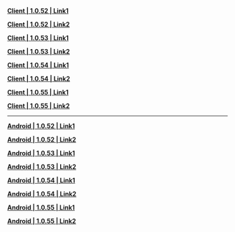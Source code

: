 **[Client | 1.0.52 | Link1](https://autopatchcn.bhsr.com/client/beta/20230428142942_xirHZaDj0YPNgQm9/StarRail_1.0.52.zip)**

**[Client | 1.0.52 | Link2](https://bhrpg-prod.oss-accelerate.aliyuncs.com/client/beta/20230428142942_xirHZaDj0YPNgQm9/StarRail_1.0.52.zip)**

**[Client | 1.0.53 | Link1](https://autopatchcn.bhsr.com/client/beta/20230506182901_hAEd7ckmZfNWxlZn/StarRail_1.0.53.zip)**

**[Client | 1.0.53 | Link2](https://bhrpg-prod.oss-accelerate.aliyuncs.com/client/beta/20230506182901_hAEd7ckmZfNWxlZn/StarRail_1.0.53.zip)**

**[Client | 1.0.54 | Link1](https://autopatchcn.bhsr.com/client/beta/20230512143408_Y6OQv3W4OgMfnkqS/StarRail_1.0.54.zip)**

**[Client | 1.0.54 | Link2](https://bhrpg-prod.oss-accelerate.aliyuncs.com/client/beta/20230512143408_Y6OQv3W4OgMfnkqS/StarRail_1.0.54.zip)**

**[Client | 1.0.55 | Link1](https://autopatchcn.bhsr.com/client/beta/20230518102338_D4VqylBDEaet5xlD/StarRail_1.0.55.zip)**

**[Client | 1.0.55 | Link2](https://bhrpg-prod.oss-accelerate.aliyuncs.com/client/beta/20230518102338_D4VqylBDEaet5xlD/StarRail_1.0.55.zip)**

---

**[Android | 1.0.52 | Link1](https://autopatchcn.bhsr.com/client/beta/20230428142942_xirHZaDj0YPNgQm9/StarRail_1.0.52.apk)**

**[Android | 1.0.52 | Link2](https://bhrpg-prod.oss-accelerate.aliyuncs.com/client/beta/20230428142942_xirHZaDj0YPNgQm9/StarRail_1.0.52.apk)**

**[Android | 1.0.53 | Link1](https://autopatchcn.bhsr.com/client/beta/20230506182901_hAEd7ckmZfNWxlZn/StarRail_1.0.53.apk)**

**[Android | 1.0.53 | Link2](https://bhrpg-prod.oss-accelerate.aliyuncs.com/client/beta/20230506182901_hAEd7ckmZfNWxlZn/StarRail_1.0.53.apk)**

**[Android | 1.0.54 | Link1](https://autopatchcn.bhsr.com/client/beta/20230512143408_Y6OQv3W4OgMfnkqS/StarRail_1.0.54.apk)**

**[Android | 1.0.54 | Link2](https://bhrpg-prod.oss-accelerate.aliyuncs.com/client/beta/20230512143408_Y6OQv3W4OgMfnkqS/StarRail_1.0.54.apk)**

**[Android | 1.0.55 | Link1](https://autopatchcn.bhsr.com/client/beta/20230518102338_D4VqylBDEaet5xlD/StarRail_1.0.55.apk)**

**[Android | 1.0.55 | Link2](https://bhrpg-prod.oss-accelerate.aliyuncs.com/client/beta/20230518102338_D4VqylBDEaet5xlD/StarRail_1.0.55.apk)**
